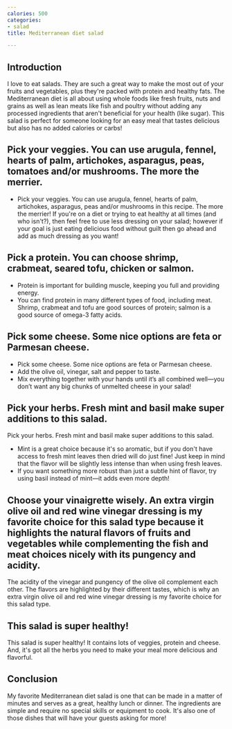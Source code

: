 ```yaml
---
calories: 500
categories:
- salad
title: Mediterranean diet salad

---
```

## Introduction

I love to eat salads. They are such a great way to make the most out of your fruits and vegetables, plus they're packed with protein and healthy fats. The Mediterranean diet is all about using whole foods like fresh fruits, nuts and grains as well as lean meats like fish and poultry without adding any processed ingredients that aren't beneficial for your health (like sugar). This salad is perfect for someone looking for an easy meal that tastes delicious but also has no added calories or carbs!

## Pick your veggies. You can use arugula, fennel, hearts of palm, artichokes, asparagus, peas, tomatoes and/or mushrooms. The more the merrier.

* Pick your veggies. You can use arugula, fennel, hearts of palm, artichokes, asparagus, peas and/or mushrooms in this recipe. The more the merrier! If you're on a diet or trying to eat healthy at all times (and who isn't?), then feel free to use less dressing on your salad; however if your goal is just eating delicious food without guilt then go ahead and add as much dressing as you want!

## Pick a protein. You can choose shrimp, crabmeat, seared tofu, chicken or salmon.

* Protein is important for building muscle, keeping you full and providing energy.
* You can find protein in many different types of food, including meat. Shrimp, crabmeat and tofu are good sources of protein; salmon is a good source of omega-3 fatty acids.

## Pick some cheese. Some nice options are feta or Parmesan cheese.

* Pick some cheese. Some nice options are feta or Parmesan cheese.
* Add the olive oil, vinegar, salt and pepper to taste.
* Mix everything together with your hands until it’s all combined well—you don’t want any big chunks of unmelted cheese in your salad!

## Pick your herbs. Fresh mint and basil make super additions to this salad.

Pick your herbs. Fresh mint and basil make super additions to this salad.

* Mint is a great choice because it's so aromatic, but if you don't have access to fresh mint leaves then dried will do just fine! Just keep in mind that the flavor will be slightly less intense than when using fresh leaves.
* If you want something more robust than just a subtle hint of flavor, try using basil instead of mint—it adds even more depth!

## Choose your vinaigrette wisely. An extra virgin olive oil and red wine vinegar dressing is my favorite choice for this salad type because it highlights the natural flavors of fruits and vegetables while complementing the fish and meat choices nicely with its pungency and acidity.

The acidity of the vinegar and pungency of the olive oil complement each other. The flavors are highlighted by their different tastes, which is why an extra virgin olive oil and red wine vinegar dressing is my favorite choice for this salad type.

## This salad is super healthy!

This salad is super healthy! It contains lots of veggies, protein and cheese. And, it's got all the herbs you need to make your meal more delicious and flavorful.

## Conclusion

My favorite Mediterranean diet salad is one that can be made in a matter of minutes and serves as a great, healthy lunch or dinner. The ingredients are simple and require no special skills or equipment to cook. It's also one of those dishes that will have your guests asking for more!